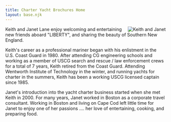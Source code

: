 ```yaml
---
title: Charter Yacht Brochures Home
layout: base.njk
---
```


<span style="position: relative; float: right; padding-left: 10px;">
    <img src="{{ '/img/keithAndWife.jpg' | url }}" alt="Keith and Janet" />
</span>

Keith and Janet Lane enjoy welcoming and
entertaining new friends aboard "LIBERTY",
and sharing the beauty of Southern New England.

Keith's career as a professional mariner began
with his enlistment in the U.S. Coast Guard in 1980. After attending CG engineering schools
and working as a member of USCG search
and rescue / law enforcement crews for a total
of 7 years, Keith retired from the Coast Guard.
Attending Wentworth Institute of Technology in the winter, and running yachts for charter
in the summers, Keith has been a working USCG licensed captain since 1985.

Janet's introduction into the yacht charter business started when she met Keith in 2000.
For many years, Janet worked in Boston as a corporate travel consultant. Working in
Boston and living on Cape Cod left little time for Janet to enjoy one of her passions ....
her love of entertaining, cooking, and preparing food.
